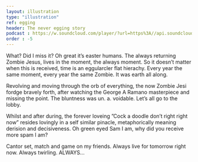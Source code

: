 ```yaml
---
layout: illustration
type: "illustration"
ref: egging
header: The never egging story
podcast : https://w.soundcloud.com/player/?url=https%3A//api.soundcloud.com/tracks/199505007
order : -5
---
```


What? Did I miss it? Oh great it’s easter humans. The always returning Zombie Jesus, lives in the moment, the always moment. So it doesn’t matter when this is received, time is an eggularcler flat hierachy. Every year the same moment, every year the same Zombie. It was earth all along.

Revolving and moving through the orb of everything, the now Zombie Jesi fordge bravely forth, after watching the George A Ramano masterpiece and missing the point. The bluntness was un. a. voidable. Let’s all go to the lobby.
 
Whilst and after during, the forever loveing ”Cock a doodle don’t right right now” resides lovingly in a self similar pinacle, metaphorically meaning derision and decisiveness. Oh green eyed Sam I am, why did you receive more spam I am?

Cantor set, match and game on my friends. Always live for tomorrow right now. Always twirling. ALWAYS...
